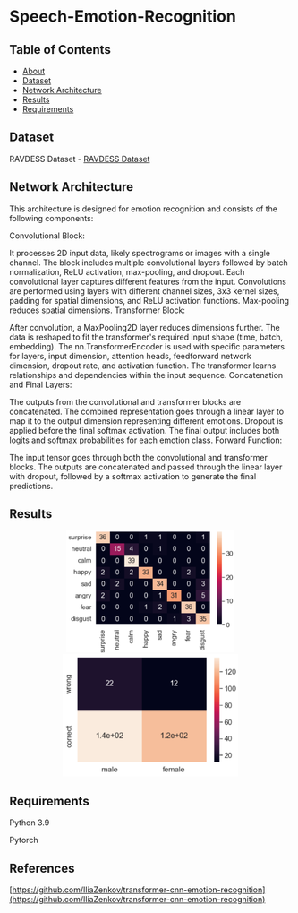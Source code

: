 # Speech-Emotion-Recognition

## Table of Contents
- [About](#about)
- [Dataset](#dataset)
- [Network Architecture](#network-architecture)
- [Results](#results)
- [Requirements](#requirements)

## Dataset 

RAVDESS Dataset - [RAVDESS Dataset](https://zenodo.org/records/1188976)

## Network Architecture

This architecture is designed for emotion recognition and consists of the following components:

Convolutional Block:

It processes 2D input data, likely spectrograms or images with a single channel.
The block includes multiple convolutional layers followed by batch normalization, ReLU activation, max-pooling, and dropout. Each convolutional layer captures different features from the input.
Convolutions are performed using layers with different channel sizes, 3x3 kernel sizes, padding for spatial dimensions, and ReLU activation functions. Max-pooling reduces spatial dimensions.
Transformer Block:

After convolution, a MaxPooling2D layer reduces dimensions further.
The data is reshaped to fit the transformer's required input shape (time, batch, embedding).
The nn.TransformerEncoder is used with specific parameters for layers, input dimension, attention heads, feedforward network dimension, dropout rate, and activation function.
The transformer learns relationships and dependencies within the input sequence.
Concatenation and Final Layers:

The outputs from the convolutional and transformer blocks are concatenated.
The combined representation goes through a linear layer to map it to the output dimension representing different emotions.
Dropout is applied before the final softmax activation.
The final output includes both logits and softmax probabilities for each emotion class.
Forward Function:

The input tensor goes through both the convolutional and transformer blocks.
The outputs are concatenated and passed through the linear layer with dropout, followed by a softmax activation to generate the final predictions.

## Results

<p align="center">
  <img src="https://github.com/dot0-0/Speech-Emotion-Recognition/blob/main/ConfusionMatrix.png" alt="Alt text" width="300"> <img src="https://github.com/dot0-0/Speech-Emotion-Recognition/blob/main/Correlation.png" alt="Alt text" height="217.7"> 
</p>

## Requirements

Python 3.9

Pytorch 

## References

[https://github.com/IliaZenkov/transformer-cnn-emotion-recognition](https://github.com/IliaZenkov/transformer-cnn-emotion-recognition)
